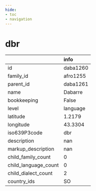 ```yaml
---
hide:
- toc
- navigation
---
```

# dbr
|                      | info     |
|:---------------------|:---------|
| id                   | daba1260 |
| family_id            | afro1255 |
| parent_id            | daba1261 |
| name                 | Dabarre  |
| bookkeeping          | False    |
| level                | language |
| latitude             | 1.2179   |
| longitude            | 43.3304  |
| iso639P3code         | dbr      |
| description          | nan      |
| markup_description   | nan      |
| child_family_count   | 0        |
| child_language_count | 0        |
| child_dialect_count  | 2        |
| country_ids          | SO       |